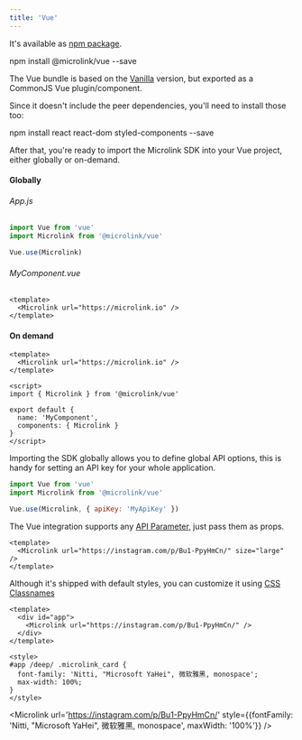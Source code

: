 ```yaml
---
title: 'Vue'
---
```


It's available as [npm package](https://www.npmjs.com/package/@microlink/vue).

<Terminal>npm install @microlink/vue --save</Terminal>

The Vue bundle is based on the [Vanilla](/docs/sdk/integrations/vanilla) version, but exported as a CommonJS Vue plugin/component.

Since it doesn't include the peer dependencies, you'll need to install those too:

<Terminal>npm install react react-dom styled-components --save</Terminal>

After that, you're ready to import the Microlink SDK into your Vue project, either globally or on-demand.

#### Globally

###### App.js

```js
import Vue from 'vue'
import Microlink from '@microlink/vue'

Vue.use(Microlink)
```

###### MyComponent.vue

```vue
<template>
  <Microlink url="https://microlink.io" />
</template>
```

#### On demand

```vue
<template>
  <Microlink url="https://microlink.io" />
</template>

<script>
import { Microlink } from '@microlink/vue'

export default {
  name: 'MyComponent',
  components: { Microlink }
}
</script>
```

Importing the SDK globally allows you to define global API options, this is handy for setting an API key for your whole application.

```js
import Vue from 'vue'
import Microlink from '@microlink/vue'

Vue.use(Microlink, { apiKey: 'MyApiKey' })
```

The Vue integration supports any [API Parameter](/api-parameter), just pass them as props.

```vue
<template>
  <Microlink url="https://instagram.com/p/Bu1-PpyHmCn/" size="large" />
</template>
```

<Microlink url='https://instagram.com/p/Bu1-PpyHmCn/' size="large" />

Although it's shipped with default styles, you can customize it using [CSS Classnames](docs/sdk/getting-started/considerations/#css-classnames)

```vue
<template>
  <div id="app">
    <Microlink url="https://instagram.com/p/Bu1-PpyHmCn/" />
  </div>
</template>

<style>
#app /deep/ .microlink_card {
  font-family: 'Nitti, "Microsoft YaHei", 微软雅黑, monospace';
  max-width: 100%;
}
</style>
```

<Microlink url='https://instagram.com/p/Bu1-PpyHmCn/' style={{fontFamily: 'Nitti, "Microsoft YaHei", 微软雅黑, monospace', maxWidth: '100%'}} />
